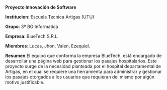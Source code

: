  ****Proyecto Innovación de Software****


**Institucion**: Escuela Tecnica Artigas (UTU)

**Grupo**: 3º BG Informatica

**Empresa**: BlueTech S.R.L.

**Miembros**: Lucas, Jhon, Valen, Ezequiel.


**Resumen**
El equipo que conforma la empresa BlueTech, está encargado de desarrollar una página web para gestionar los pasajes hospitalarios. Este proyecto surge de la necesidad planteada por el hospital departamental de Artigas, en el cual se requiere una herramienta para administrar y gestionar los pasajes otorgados a los usuarios que requieran del mismo por algún motivo justificable.
